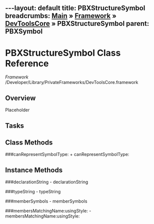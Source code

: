 ---layout: default
title: PBXStructureSymbol
breadcrumbs: <a href="/index.html">Main</a> &raquo; <a href="/Frameworks.html">Framework</a> &raquo; <a href="/Frameworks/DevToolsCore.html">DevToolsCore</a> &raquo; PBXStructureSymbol
parent: PBXSymbol 
---
# PBXStructureSymbol Class Reference

*Framework* /Developer/Library/PrivateFrameworks/DevToolsCore.framework

## Overview

Placeholder

## Tasks

## Class Methods

<a name="+canRepresentSymbolType:"></a>
###canRepresentSymbolType:
    + canRepresentSymbolType:

## Instance Methods

<a name="-declarationString"></a>
###declarationString
    - declarationString

<a name="-typeString"></a>
###typeString
    - typeString

<a name="-memberSymbols"></a>
###memberSymbols
    - memberSymbols

<a name="-membersMatchingName:usingStyle:"></a>
###membersMatchingName:usingStyle:
    - membersMatchingName:usingStyle:

